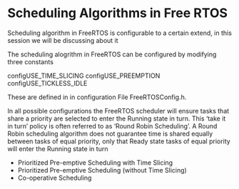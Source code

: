 # Scheduling Algorithms in Free RTOS

Scheduling algorithm in FreeRTOS is configurable to a certain extend, in this session we will be discussing about it

The scheduling alogrithm in FreeRTOS can be configured by modifying three constants 
 
  configUSE_TIME_SLICING 
  configUSE_PREEMPTION 
  configUSE_TICKLESS_IDLE 
  
 These are defined in in configuration File FreeRTOSConfig.h. 

In all possible configurations the FreeRTOS scheduler will ensure tasks that share a priority are 
selected to enter the Running state in turn.  This ‘take it in turn’ policy is often referred to 
as ‘Round Robin Scheduling’.  A Round Robin scheduling algorithm does not guarantee time is shared
 equally between tasks of equal priority, only that Ready state tasks of equal priority will enter 
 the Running state in turn
 
 * Prioritized Pre-emptive Scheduling with Time Slicing 
 * Prioritized Pre-emptive Scheduling (without Time Slicing) 
 * Co-operative Scheduling 
 
 
